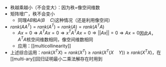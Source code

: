 - 秩越乘越小（不会变大）：因为秩=像空间维数
- 矩阵增广，秩不会变小
  - 同理$AB$和$A(B\quad C)$这种情况（还是利用像空间）
- $rank(AA^T)=rank(A^T)=rank(A)=rank(A^TA)$
  - $Ax=0\Rightarrow A^TAx=0\Rightarrow x^TA^TAx=0\Rightarrow ||Ax||=0\Rightarrow Ax=0$因此$A$，$A^TA$核空间维数相同，像空间维数相同
  - 应用：[[multicollinearity]]
- 上述综合运用：$rank(X^TX)=rank(X^T)\ge rank(X^T(X\quad Y))\ge rank(X^TX)$，在[[multi-ary]]回归证明最小二乘法解存在时用到